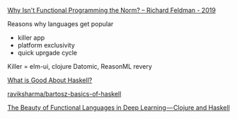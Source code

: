 [Why Isn't Functional Programming the Norm? – Richard Feldman - 2019](https://www.youtube.com/watch?v=QyJZzq0v7Z4)

Reasons why languages get popular
- killer app
- platform exclusivity
- quick uprgade cycle

Killer = elm-ui, clojure Datomic, ReasonML revery

[What is Good About Haskell?](https://doisinkidney.com/posts/2019-10-02-what-is-good-about-haskell.html)

[raviksharma/bartosz-basics-of-haskell](https://github.com/raviksharma/bartosz-basics-of-haskell)

[The Beauty of Functional Languages in Deep Learning — Clojure and Haskell](https://www.welcometothejungle.com/fr/articles/btc-deep-learning-clojure-haskell)
